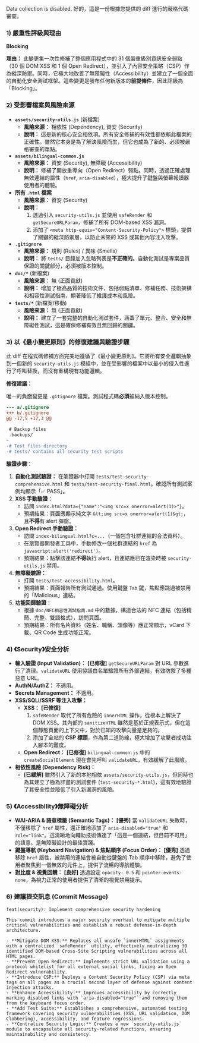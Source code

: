 Data collection is disabled.
好的，這是一份根據您提供的 diff 進行的嚴格代碼審查。

### 1) 嚴重性評級與理由

**Blocking**

**理由：** 此變更集一次性修補了整個應用程式中的 31 個嚴重級別資訊安全弱點（30 個 DOM XSS 和 1 個 Open Redirect），並引入了內容安全策略（CSP）作為縱深防禦。同時，它極大地改善了無障礙性（Accessibility）並建立了一個全面的自動化安全測試框架。這些變更是發布任何新版本的**前提條件**，因此評級為「Blocking」。

### 2) 受影響檔案與風險來源

*   **`assets/security-utils.js`** (新檔案)
    *   **風險來源：** 相依性 (Dependency), 資安 (Security)
    *   **說明：** 這是新的核心安全相依項。所有安全修補的有效性都依賴此檔案的正確性。雖然它本身是為了解決風險而生，但它也成為了新的、必須被嚴格審查的單點。
*   **`assets/bilingual-common.js`**
    *   **風險來源：** 資安 (Security), 無障礙 (Accessibility)
    *   **說明：** 修補了開放重導向（Open Redirect）弱點。同時，透過正確處理無效連結的屬性（`href`, `aria-disabled`），極大提升了鍵盤與螢幕報讀器使用者的體驗。
*   **所有 `.html` 檔案**
    *   **風險來源：** 資安 (Security)
    *   **說明：**
        1.  透過引入 `security-utils.js` 並使用 `safeRender` 和 `getSecureURLParam`，修補了所有 DOM-based XSS 漏洞。
        2.  添加了 `<meta http-equiv="Content-Security-Policy">` 標頭，提供了關鍵的縱深防禦層，以防止未來的 XSS 或其他內容注入攻擊。
*   **`.gitignore`**
    *   **風險來源：** 規則 (Rules) / 異味 (Smells)
    *   **說明：** 將 `tests/` 目錄加入忽略列表是**不正確的**。自動化測試是專案品質保證的關鍵部分，必須被版本控制。
*   **`doc/*`** (新檔案)
    *   **風險來源：** 無 (正面貢獻)
    *   **說明：** 增加了極高品質的技術文件，包括弱點清單、修補任務、技術架構和相容性測試指南，顯著降低了維護成本和風險。
*   **`tests/*`** (新檔案/移動)
    *   **風險來源：** 無 (正面貢獻)
    *   **說明：** 建立了一套完整的自動化測試套件，涵蓋了單元、整合、安全和無障礙性測試，這是確保修補有效且無回歸的關鍵。

### 3) 以《最小變更原則》的修復建議與驗證步驟

此 diff 在程式碼修補方面完美地遵循了《最小變更原則》。它將所有安全邏輯抽象到一個新的 `security-utils.js` 模組中，並在受影響的檔案中以最小的侵入性進行了呼叫替換，而沒有重構現有功能邏輯。

**修復建議：**

唯一的負面變更是 `.gitignore` 檔案。測試程式碼**必須**被納入版本控制。

```patch
--- a/.gitignore
+++ b/.gitignore
@@ -17,5 +17,3 @@
 
 # Backup files
 .backups/
-
-# Test files directory
-# tests/ contains all security test scripts

```

**驗證步驟：**

1.  **自動化測試驗證：** 在瀏覽器中打開 `tests/test-security-comprehensive.html` 和 `tests/test-security-final.html`。確認所有測試案例均顯示「✅ PASS」。
2.  **XSS 手動驗證：**
    *   訪問 `index.html?data={"name":"<img src=x onerror=alert(1)>"}`。
    *   預期結果：頁面應顯示純文字 `&lt;img src=x onerror=alert(1)&gt;`，且**不得**有 alert 彈窗。
3.  **Open Redirect 手動驗證：**
    *   訪問 `index-bilingual.html?c=...`（一個包含社群連結的合法資料）。
    *   在瀏覽器開發者工具中，手動修改一個社群連結的 `href` 為 `javascript:alert('redirect')`。
    *   預期結果：點擊該連結**不得**執行 alert，且連結應已在渲染時被 `security-utils.js` 禁用。
4.  **無障礙驗證：**
    *   打開 `tests/test-accessibility.html`。
    *   預期結果：頁面報告所有測試通過。使用鍵盤 `Tab` 鍵，焦點應跳過被禁用的「Malicious」連結。
5.  **功能回歸驗證：**
    *   根據 `doc/NFC相容性測試指南.md` 中的數據，構造合法的 NFC 連結（包括精簡、完整、雙語格式），訪問頁面。
    *   預期結果：所有名片資料（姓名、職稱、頭像等）應正常顯示，vCard 下載、QR Code 生成功能正常。

### 4) 《Security》安全分析

*   **輸入驗證 (Input Validation)：** **[已修復]** `getSecureURLParam` 對 URL 參數進行了清理。`validateURL` 使用協議白名單驗證所有外部連結，有效防禦了多種惡意 URL。
*   **AuthN/AuthZ：** 不適用。
*   **Secrets Management：** 不適用。
*   **XSS/SQLi/SSRF 等注入攻擊：**
    *   **XSS：** **[已修復]**
        1.  `safeRender` 取代了所有危險的 `innerHTML` 操作，從根本上解決了 DOM XSS。其內部的 `sanitizeHTML` 雖然是基於正規表示式，但在這個靜態頁面的上下文中，對於已知的攻擊向量是足夠的。
        2.  添加了全站的 **CSP 標頭**，作為第二道防線，極大增加了攻擊者成功注入腳本的難度。
    *   **Open Redirect：** **[已修復]** `bilingual-common.js` 中的 `createSocialElement` 現在會先呼叫 `validateURL`，有效緩解了此風險。
*   **相依性風險 (Dependency Risk)：**
    *   **[已緩解]** 雖然引入了新的本地相依 `assets/security-utils.js`，但同時也為其建立了極為詳盡的測試套件 (`test-security-*.html`)，這有效地驗證了其安全性並降低了引入新漏洞的風險。

### 5) 《Accessibility》無障礙分析

*   **WAI-ARIA & 語意標籤 (Semantic Tags)：** **[優秀]** 當 `validateURL` 失敗時，不僅移除了 `href` 屬性，還正確地添加了 `aria-disabled="true"` 和 `role="link"`。這清晰地向輔助技術傳達了「這是一個連結，但目前不可用」的語意，是無障礙設計的最佳實踐。
*   **鍵盤導航 (Keyboard Navigation) & 焦點順序 (Focus Order)：** **[優秀]** 透過移除 `href` 屬性，被禁用的連結會被自動從鍵盤的 Tab 順序中移除，避免了使用者聚焦到一個無效的元件上，提供了流暢的導航體驗。
*   **對比度 & 視覺回饋：** **[良好]** 透過設定 `opacity: 0.5` 和 `pointer-events: none`，為視力正常的使用者提供了清晰的視覺禁用提示。

### 6) 建議提交訊息 (Commit Message)

```
feat(security): Implement comprehensive security hardening

This commit introduces a major security overhaul to mitigate multiple critical vulnerabilities and establish a robust defense-in-depth architecture.

- **Mitigate DOM XSS:** Replaces all unsafe `innerHTML` assignments with a centralized `safeRender` utility, effectively neutralizing 30 identified DOM-based Cross-Site Scripting vulnerabilities across all HTML pages.
- **Prevent Open Redirect:** Implements strict URL validation using a protocol whitelist for all external social links, fixing an Open Redirect vulnerability.
- **Introduce CSP:** Deploys a Content Security Policy (CSP) via meta tags on all pages as a crucial second layer of defense against content injection attacks.
- **Enhance Accessibility:** Improves accessibility by correctly marking disabled links with `aria-disabled="true"` and removing them from the keyboard focus order.
- **Add Test Suite:** Establishes a comprehensive, automated testing framework covering security vulnerabilities (XSS, URL validation, DOM Clobbering), accessibility, and feature regressions.
- **Centralize Security Logic:** Creates a new `security-utils.js` module to encapsulate all security-related functions, ensuring maintainability and consistency.
```
